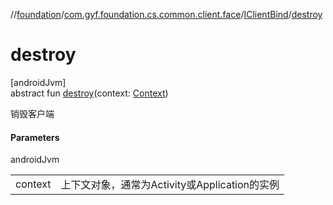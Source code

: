 //[foundation](../../../index.md)/[com.gyf.foundation.cs.common.client.face](../index.md)/[IClientBind](index.md)/[destroy](destroy.md)

# destroy

[androidJvm]\
abstract fun [destroy](destroy.md)(context: [Context](https://developer.android.com/reference/kotlin/android/content/Context.html))

销毁客户端

#### Parameters

androidJvm

| | |
|---|---|
| context | 上下文对象，通常为Activity或Application的实例 |